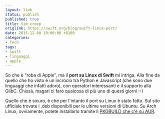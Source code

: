 ```yaml
---
layout: link
status: publish
published: true
title: Vim creep
origlink: https://swift.org/blog/swift-linux-port/
date: 2015-12-08 19:00:00 +0100
categories:
- Tech
tags:
- swift
- linguaggi
- apple
---
```


So che è "roba di Apple", ma il **port su Linux di Swift** mi intriga. Alla fine da quello che ho visto è un incrocio tra Python e Javascript (che sono due linguaggi che infatti adoro), con operatori interessanti e il supporto alla GlibC. Chissà, magari ci farò qualcosa di più uno di questi giorni :-)

Quello che è sicuro, è che per l'intanto il port su Linux è stato fatto. Sul sito ufficiale trovate i .deb disponibili per le ultime versioni di Ubuntu. Su Arch Linux, ovviamente, potete installarlo tramite il [PKGBUILD che c'è su AUR](https://aur4.archlinux.org/packages/swift-language-git/).
